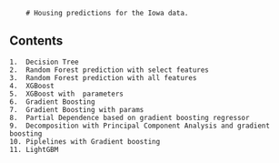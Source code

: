         # Housing predictions for the Iowa data.

## Contents
    1.  Decision Tree
    2.  Random Forest prediction with select features
    3.  Random Forest prediction with all features
    4.  XGBoost
    5.  XGBoost with  parameters
    6.  Gradient Boosting
    7.  Gradient Boosting with params
    8.  Partial Dependence based on gradient boosting regressor
    9.  Decomposition with Principal Component Analysis and gradient boosting
    10. Piplelines with Gradient boosting
    11. LightGBM
